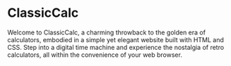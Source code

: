 # ClassicCalc
Welcome to ClassicCalc, a charming throwback to the golden era of calculators, embodied in a simple yet elegant website built with HTML and CSS. Step into a digital time machine and experience the nostalgia of retro calculators, all within the convenience of your web browser.
